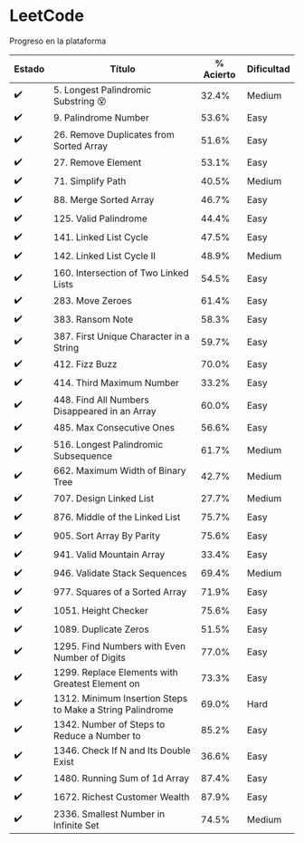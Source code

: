 # LeetCode

Progreso en la plataforma

Estado             | Título                                          | % Acierto | Dificultad
-------------------|-------------------------------------------------|-----------|-----------
:heavy_check_mark: | 5. Longest Palindromic Substring :dizzy_face:| 32.4%     | Medium
:heavy_check_mark: | 9. Palindrome Number                            | 53.6%     | Easy
:heavy_check_mark: | 26. Remove Duplicates from Sorted Array         | 51.6%     | Easy
:heavy_check_mark: | 27. Remove Element                              | 53.1%     | Easy
:heavy_check_mark: | 71. Simplify Path                               | 40.5%     | Medium
:heavy_check_mark: | 88. Merge Sorted Array                          | 46.7%     | Easy
:heavy_check_mark: | 125. Valid Palindrome                           | 44.4%     | Easy
:heavy_check_mark: | 141. Linked List Cycle                          | 47.5%     | Easy
:heavy_check_mark: | 142. Linked List Cycle II                       | 48.9%     | Medium
:heavy_check_mark: | 160. Intersection of Two Linked Lists           | 54.5%     | Easy
:heavy_check_mark: | 283. Move Zeroes                                | 61.4%     | Easy
:heavy_check_mark: | 383. Ransom Note                                | 58.3%     | Easy
:heavy_check_mark: | 387. First Unique Character in a String         | 59.7%     | Easy
:heavy_check_mark: | 412. Fizz Buzz                                  | 70.0%     | Easy
:heavy_check_mark: | 414. Third Maximum Number                       | 33.2%     | Easy
:heavy_check_mark: | 448. Find All Numbers Disappeared in an Array   | 60.0%     | Easy
:heavy_check_mark: | 485. Max Consecutive Ones                       | 56.6%     | Easy
:heavy_check_mark: | 516. Longest Palindromic Subsequence            | 61.7%     | Medium
:heavy_check_mark: | 662. Maximum Width of Binary Tree               | 42.7%     | Medium
:heavy_check_mark: | 707. Design Linked List                         | 27.7%     | Medium
:heavy_check_mark: | 876. Middle of the Linked List                  | 75.7%     | Easy
:heavy_check_mark: | 905. Sort Array By Parity                       | 75.6%     | Easy
:heavy_check_mark: | 941. Valid Mountain Array                       | 33.4%     | Easy
:heavy_check_mark: | 946. Validate Stack Sequences                   | 69.4%     | Medium
:heavy_check_mark: | 977. Squares of a Sorted Array                  | 71.9%     | Easy
:heavy_check_mark: | 1051. Height Checker                            | 75.6%     | Easy
:heavy_check_mark: | 1089. Duplicate Zeros                           | 51.5%     | Easy
:heavy_check_mark: | 1295. Find Numbers with Even Number of Digits   | 77.0%     | Easy
:heavy_check_mark: | 1299. Replace Elements with Greatest Element on | 73.3%     | Easy
:heavy_check_mark: | 1312. Minimum Insertion Steps to Make a String Palindrome | 69.0%     | Hard
:heavy_check_mark: | 1342. Number of Steps to Reduce a Number to     | 85.2%     | Easy
:heavy_check_mark: | 1346. Check If N and Its Double Exist           | 36.6%     | Easy
:heavy_check_mark: | 1480. Running Sum of 1d Array                   | 87.4%     | Easy
:heavy_check_mark: | 1672. Richest Customer Wealth                   | 87.9%     | Easy
:heavy_check_mark: | 2336. Smallest Number in Infinite Set           | 74.5%     | Medium
